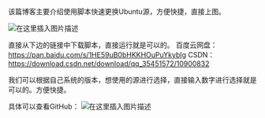 
该篇博客主要介绍使用脚本快速更换Ubuntu源，方便快捷，直接上图。

![在这里插入图片描述](https://img-blog.csdnimg.cn/20190107152645686.gif)

直接从下边的链接中下载脚本，直接运行就是可以的。
百度云网盘：https://pan.baidu.com/s/1HE59uB0bHKKHOuPuYkybIg
CSDN：https://download.csdn.net/download/qq_35451572/10900832

我们可以根据自己系统的版本，想使用的源进行选择，直接输入数字进行选择就是可以的。方便快捷。

具体可以查看GitHub：
![在这里插入图片描述](https://img-blog.csdnimg.cn/20190107153257235.png)
